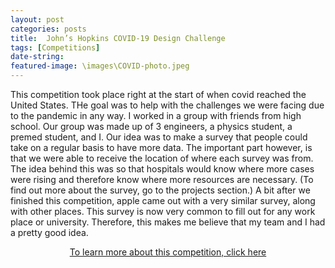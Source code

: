 ```yaml
---
layout: post
categories: posts
title:  John’s Hopkins COVID-19 Design Challenge 
tags: [Competitions]
date-string: 
featured-image: \images\COVID-photo.jpeg
---
```

<p>
This competition took place right at the start of when covid reached the United States. THe goal was to help with the challenges we were facing due to the pandemic in any way. I worked in a group with friends from high school. Our group was made up of 3 engineers, a physics student, a premed student, and I. Our idea was to make a survey that people could take on a regular basis to have more data. The important part however, is that we were able to receive the location of where each survey was from. The idea behind this was so that hospitals would know where more cases were rising and therefore know where more resources are necessary. (To find out more about the survey, go to the projects section.) A bit after we finished this competition, apple came out with a very similar survey, along with other places. This survey is now very common to fill out for any work place or university. Therefore, this makes me believe that my team and I had a pretty good idea.
</p>





<center>
<p><a href="https://cbid.bme.jhu.edu/johns-hopkins-cbid-covid-19-design-challenge/" target="_blank">To learn more about this competition, click here</a></p>
</center>